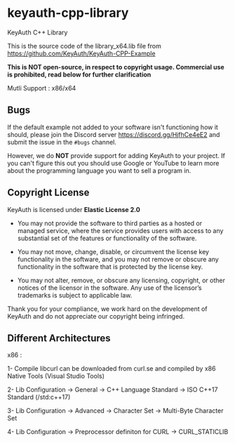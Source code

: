# keyauth-cpp-library
KeyAuth C++ Library

This is the source code of the library_x64.lib file from https://github.com/KeyAuth/KeyAuth-CPP-Example

**This is NOT open-source, in respect to copyright usage. Commercial use is prohibited, read below for further clarification**

Mutli Support : x86/x64

## **Bugs**

If the default example not added to your software isn't functioning how it should, please join the Discord server https://discord.gg/HjfhCe4eE2 and submit the issue in the `#bugs` channel.

However, we do **NOT** provide support for adding KeyAuth to your project. If you can't figure this out you should use Google or YouTube to learn more about the programming language you want to sell a program in.

## Copyright License

KeyAuth is licensed under **Elastic License 2.0**

* You may not provide the software to third parties as a hosted or managed
service, where the service provides users with access to any substantial set of
the features or functionality of the software.

* You may not move, change, disable, or circumvent the license key functionality
in the software, and you may not remove or obscure any functionality in the
software that is protected by the license key.

* You may not alter, remove, or obscure any licensing, copyright, or other notices
of the licensor in the software. Any use of the licensor’s trademarks is subject
to applicable law.

Thank you for your compliance, we work hard on the development of KeyAuth and do not appreciate our copyright being infringed.

## Different Architectures
x86 :

1- Compile libcurl can be downloaded from curl.se and compiled by x86 Native Tools (Visual Studio Tools)

2- Lib Configuration -> General -> C++ Language Standard ->  ISO C++17 Standard (/std:c++17)

3- Lib Configuration -> Advanced -> Character Set ->  Multi-Byte Character Set

4- Lib Configuration -> Preprocessor definiton for CURL -> CURL_STATICLIB
